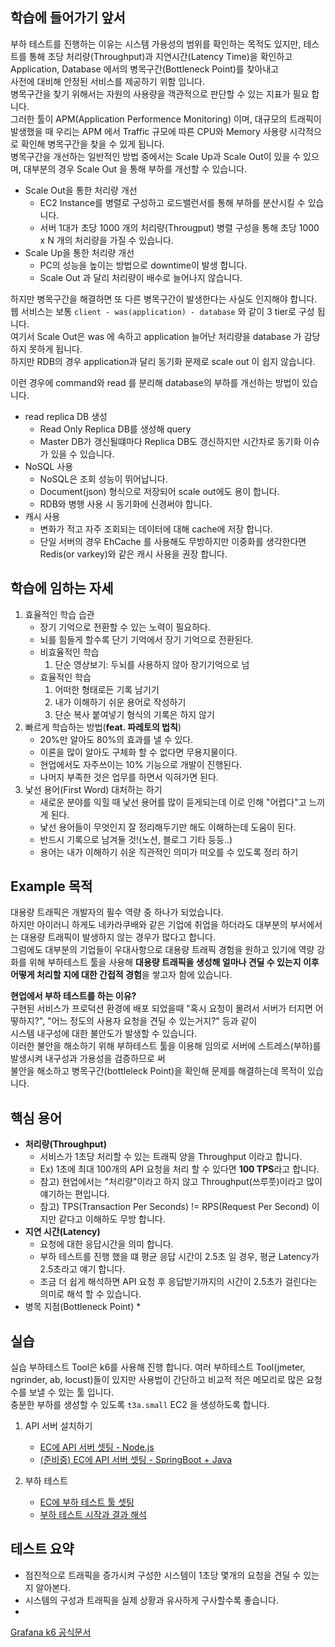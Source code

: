 ## 학습에 들어가기 앞서

부하 테스트를 진행하는 이유는 시스템 가용성의 범위를 확인하는 목적도 있지만,
테스트를 통해 초당 처리량(Throughput)과 지연시간(Latency Time)을 확인하고   
Application, Database 에서의 병목구간(Bottleneck Point)를 찾아내고   
사전에 대비해 안정된 서비스를 제공하기 위함 입니다.     
병목구간을 찾기 위해서는 자원의 사용량을 객관적으로 판단할 수 있는 지표가 필요 합니다.   
그러한 툴이 APM(Application Performence Monitoring) 이며,
대규모의 트래픽이 발생했을 때 우리는 APM 에서 Traffic 규모에 따른 CPU와 Memory 사용량 시각적으로 확인해 병목구간을 찾을 수 있게 됩니다.   
병목구간을 개선하는 일반적인 방법 중에서는 Scale Up과 Scale Out이 있을 수 있으며,
대부분의 경우 Scale Out 을 통해 부하를 개선할 수 있습니다.

* Scale Out을 통한 처리량 개선
    * EC2 Instance를 병렬로 구성하고 로드밸런서를 통해 부하를 분산시킬 수 있습니다.
    * 서버 1대가 초당 1000 개의 처리량(Througput) 병렬 구성을 통해 초당 1000 x N 개의 처리량을 가질 수 있습니다.
* Scale Up을 통한 처리량 개선
    * PC의 성능을 높이는 방법으로 downtime이 발생 합니다.
    * Scale Out 과 달리 처리량이 배수로 늘어나지 않습니다.

하지만 병목구간을 해결하면 또 다른 병목구간이 발생한다는 사실도 인지해야 합니다.   
웹 서비스는 보통 `client - was(application) - database` 와 같이 3 tier로 구성 됩니다.    
여기서 Scale Out은 was 에 속하고 application 늘어난 처리량을 database 가 감당하지 못하게 됩니다.   
하지만 RDB의 경우 application과 달리 동기화 문제로 scale out 이 쉽지 않습니다.   

이런 경우에 command와 read 를 분리해 database의 부하를 개선하는 방법이 있습니다.
* read replica DB 생성
  * Read Only Replica DB를 생성해 query 
  * Master DB가 갱신될떄마다 Replica DB도 갱신하지만 시간차로 동기화 이슈가 있을 수 있습니다.
* NoSQL 사용
  * NoSQL은 조회 성능이 뛰어납니다.
  * Document(json) 형식으로 저장되어 scale out에도 용이 합니다.
  * RDB와 병행 사용 시 동기화에 신경써야 합니다.
* 캐시 사용
  * 변화가 적고 자주 조회되는 데이터에 대해 cache에 저장 합니다.
  * 단일 서버의 경우 EhCache 를 사용해도 무방하지만 이중화를 생각한다면 Redis(or varkey)와 같은 캐시 사용을 권장 합니다.




## 학습에 임하는 자세

1) 효율적인 학습 습관
    - 장기 기억으로 전환할 수 있는 노력이 필요하다.
    - 뇌를 힘들게 할수록 단기 기억에서 장기 기억으로 전환된다.
    - 비효율적인 학습
        1. 단순 영상보기: 두뇌를 사용하지 않아 장기기억으로 넘
    - 효율적인 학습
        1. 어떠한 형태로든 기록 남기기
        2. 내가 이해하기 쉬운 용어로 작성하기
        3. 단순 복사 붙여넣기 형식의 기록은 하지 않기
2) 빠르게 학습하는 방법(**feat. 파레토의 법칙**)
    - 20%만 알아도 80%의 효과를 낼 수 있다.
    - 이론을 많이 알아도 구체화 할 수 없다면 무용지물이다.
    - 현업에서도 자주쓰이는 10% 기능으로 개발이 진행된다.
    - 나머지 부족한 것은 업무를 하면서 익혀가면 된다.
3) 낯선 용어(First Word) 대처하는 하기
    - 새로운 분야를 익힐 때 낯선 용어를 많이 듣게되는데 이로 인해 "어렵다"고 느끼게 된다.
    - 낯선 용어들이 무엇인지 잘 정리해두기만 해도 이해하는데 도움이 된다.
    - 반드시 기록으로 남겨둘 것!(노션, 블로그 기타 등등..)
    - 용어는 내가 이해하기 쉬운 직관적인 의미가 떠오를 수 있도록 정리 하기

## Example  목적

대용량 트래픽은 개발자의 필수 역량 중 하나가 되었습니다.  
하지만 아이러니 하게도 네카라쿠배와 같은 기업에 취업을 하더라도 대부분의 부서에서는 대용량 트래픽이 발생하지 않는 경우가 많다고 합니다.    
그럼에도 대부분의 기업들이 우대사항으로 대용량 트래픽 경험을 원하고 있기에
역량 강화를 위해 부하테스트 툴을 사용해 **대용량 트래픽을 생성해 얼마나 견딜 수 있는지 이후 어떻게 처리할 지에 대한 간접적 경험**을 쌓고자 함에 있습니다.

**현업에서 부하 테스트를 하는 이유?**   
구현된 서비스가 프로덕션 환경에 배포 되었을때 "혹시 요청이 몰려서 서버가 터지면 어떻하지?", "어느 정도의 사용자 요청을 견딜 수 있는거지?" 등과 같이   
시스템 내구성에 대한 불안도가 발생할 수 있습니다.   
이러한 불안을 해소하기 위해 부하테스트 툴을 이용해 임의로 서버에 스트레스(부하)를 발생시켜 내구성과 가용성을 검증하므로 써    
불안을 해소하고 병목구간(bottleleck Point)을 확인해 문제를 해결하는데 목적이 있습니다.

## 핵심 용어

* **처리량(Throughput)**
    * 서비스가 1초당 처리할 수 있는 트래픽 양을 Throughput 이라고 합니다.
    * Ex) 1초에 최대 100개의 API 요청을 처리 할 수 있다면 **100 TPS**라고 합니다.
    * 참고) 현업에서는 "처리량"이라고 하지 않고 Throughput(쓰루풋)이라고 많이 얘기하는 편입니다.
    * 참고) TPS(Transaction Per Seconds) != RPS(Request Per Second) 이지만 같다고 이해하도 무방 합니다.
* **지연 시간(Latency)**
    * 요청에 대한 응답시간을 의미 합니다.
    * 부하 테스트를 진행 했을 떄 평균 응답 시간이 2.5초 일 경우, 평균 Latency가 2.5초라고 얘기 합니다.
    * 조금 더 쉽게 해석하면 API 요청 후 응답받기까지의 시간이 2.5초가 걸린다는 의미로 해석 할 수 있습니다.
* 병목 지점(Bottleneck Point)
    *

## 실습

실습 부하테스트 Tool은 k6를 사용해 진행 합니다.
여러 부하테스트 Tool(jmeter, ngrinder, ab, locust)들이 있지만 사용법이 간단하고 비교적 적은 메모리로 많은 요청 수를 보낼 수 있는 툴 입니다.   
충분한 부하를 생성할 수 있도록 `t3a.small` EC2 을 생성하도록 합니다.

1) API 서버 설치하기
    - [EC에 API 서버 셋팅 - Node.js](../app-traffic-testing/docs/API%20서버%20설치(Node).md)
    - [(준비중) EC에 API 서버 셋팅 - SpringBoot + Java](../app-traffic-testing/docs/API%20서버%20설치(Java).md)

2) 부하 테스트
    - [EC에 부하 테스트 툴 셋팅](../app-traffic-testing/docs/k6%20설치.md)
    - [부하 테스트 시작과 결과 해석](../app-traffic-testing/docs/부하테스트.md)

## 테스트 요약

* 점진적으로 트래픽을 증가시켜 구성한 시스템이 1초당 몇개의 요청을 견딜 수 있는지 알아본다.
* 시스템의 구성과 트래픽을 실제 상황과 유사하게 구사할수록 좋습니다.
*

[Grafana k6 공식문서](https://grafana.com/docs/k6/latest/)


